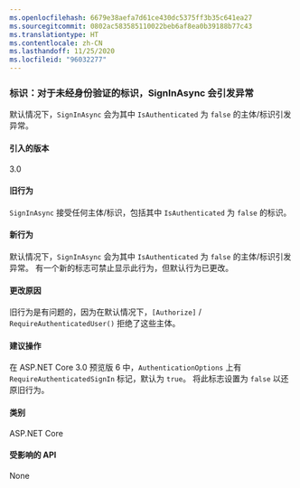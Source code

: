 ```yaml
---
ms.openlocfilehash: 6679e38aefa7d61ce430dc5375ff3b35c641ea27
ms.sourcegitcommit: 0802ac583585110022beb6af8ea0b39188b77c43
ms.translationtype: HT
ms.contentlocale: zh-CN
ms.lasthandoff: 11/25/2020
ms.locfileid: "96032277"
---
```

### <a name="identity-signinasync-throws-exception-for-unauthenticated-identity"></a>标识：对于未经身份验证的标识，SignInAsync 会引发异常

默认情况下，`SignInAsync` 会为其中 `IsAuthenticated` 为 `false` 的主体/标识引发异常。

#### <a name="version-introduced"></a>引入的版本

3.0

#### <a name="old-behavior"></a>旧行为

`SignInAsync` 接受任何主体/标识，包括其中 `IsAuthenticated` 为 `false` 的标识。

#### <a name="new-behavior"></a>新行为

默认情况下，`SignInAsync` 会为其中 `IsAuthenticated` 为 `false` 的主体/标识引发异常。 有一个新的标志可禁止显示此行为，但默认行为已更改。

#### <a name="reason-for-change"></a>更改原因

旧行为是有问题的，因为在默认情况下，`[Authorize]` / `RequireAuthenticatedUser()` 拒绝了这些主体。

#### <a name="recommended-action"></a>建议操作

在 ASP.NET Core 3.0 预览版 6 中，`AuthenticationOptions` 上有 `RequireAuthenticatedSignIn` 标记，默认为 `true`。 将此标志设置为 `false` 以还原旧行为。

#### <a name="category"></a>类别

ASP.NET Core

#### <a name="affected-apis"></a>受影响的 API

None

<!-- 

#### Affected APIs

Not detectable via API analysis

-->
